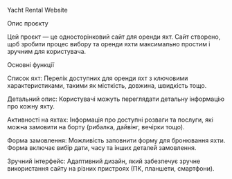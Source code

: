 Yacht Rental Website

Опис проєкту

Цей проєкт — це односторінковий сайт для оренди яхт. Сайт створено, щоб зробити процес вибору та оренди яхти максимально простим і зручним для користувача.

Основні функції

Список яхт: Перелік доступних для оренди яхт з ключовими характеристиками, такими як місткість, довжина, швидкість тощо.

Детальний опис: Користувачі можуть переглядати детальну інформацію про кожну яхту.

Активності на яхтах: Інформація про доступні розваги та послуги, які можна замовити на борту (рибалка, дайвінг, вечірки тощо).

Форма замовлення: Можливість заповнити форму для бронювання яхти. Форма включає вибір дати, часу та інших деталей замовлення.

Зручний інтерфейс: Адаптивний дизайн, який забезпечує зручне використання сайту на різних пристроях (ПК, планшети, смартфони).
